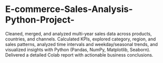 # E-commerce-Sales-Analysis-Python-Project-
Cleaned, merged, and analyzed multi-year sales data across products, countries, and channels. Calculated KPIs, explored category, region, and sales patterns, analyzed time intervals and weekday/seasonal trends, and visualized insights with Python (Pandas, NumPy, Matplotlib, Seaborn). Delivered a detailed Colab report with actionable business conclusions.
